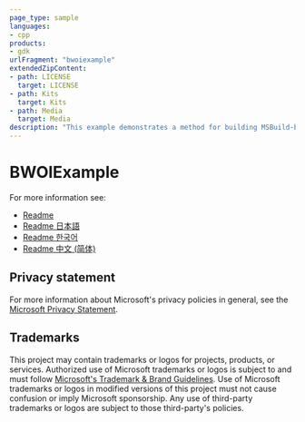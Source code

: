 ```yaml
---
page_type: sample
languages:
- cpp
products:
- gdk
urlFragment: "bwoiexample"
extendedZipContent:
- path: LICENSE
  target: LICENSE
- path: Kits
  target: Kits
- path: Media
  target: Media
description: "This example demonstrates a method for building MSBuild-based projects using the Gaming.*.x64 platforms without having the Microsoft GDK installed."
---
```


# BWOIExample

For more information see: 
- [Readme](https://github.com/microsoft/Xbox-GDK-Samples/blob/main/Samples/Tools/BWOIExample/readme_en-us.md)
- [Readme 日本語](https://github.com/microsoft/Xbox-GDK-Samples/blob/main/Samples/Tools/BWOIExample/readme_ja-jp.md)
- [Readme 한국어](https://github.com/microsoft/Xbox-GDK-Samples/blob/main/Samples/Tools/BWOIExample/readme_ko-kr.md)
- [Readme 中文 (简体)](https://github.com/microsoft/Xbox-GDK-Samples/blob/main/Samples/Tools/BWOIExample/readme_zh-cn.md)

## Privacy statement

For more information about Microsoft's privacy policies in general, see the [Microsoft Privacy Statement](https://privacy.microsoft.com/privacystatement/).

## Trademarks

This project may contain trademarks or logos for projects, products, or services. Authorized use of Microsoft trademarks or logos is subject to and must follow [Microsoft's Trademark & Brand Guidelines](https://www.microsoft.com/en-us/legal/intellectualproperty/trademarks/usage/general). Use of Microsoft trademarks or logos in modified versions of this project must not cause confusion or imply Microsoft sponsorship. Any use of third-party trademarks or logos are subject to those third-party's policies.
